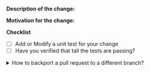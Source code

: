 <!--

Welcome to the SonataFlow Operator! Before contributing, make sure to:

- Rebase your branch on the latest upstream main
- Link any relevant issues, PR's, or documentation
- Check that the commit message is concise and helpful:
    - When fixing an issue, add "Closes #<ISSUE_NUMBER>"
- Follow the below checklist

-->

**Description of the change:**

**Motivation for the change:**

**Checklist**

- [ ] Add or Modify a unit test for your change
- [ ] Have you verified that tall the tests are passing?

<details>
<summary>
How to backport a pull request to a different branch?
</summary>

In order to automatically create a **backporting pull request** please add one or more labels having the following format `backport-<branch-name>`, where `<branch-name>` is the name of the branch where the pull request must be backported to (e.g., `backport-7.67.x` to backport the original PR to the `7.67.x` branch).

> **NOTE**: **backporting** is an action aiming to move a change (usually a commit) from a branch (usually the main one) to another one, which is generally referring to a still maintained release branch. Keeping it simple: it is about to move a specific change or a set of them from one branch to another.

Once the original pull request is successfully merged, the automated action will create one backporting pull request per each label (with the previous format) that has been added.

If something goes wrong, the author will be notified and at this point a manual backporting is needed.

> **NOTE**: this automated backporting is triggered whenever a pull request on `main` branch is labeled or closed, but both conditions must be satisfied to get the new PR created.

</details>
